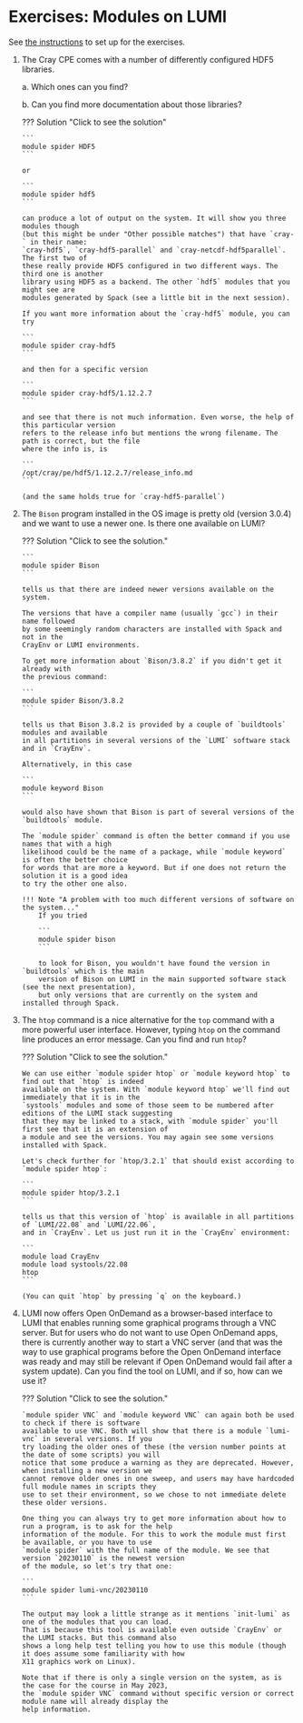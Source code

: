 # Exercises: Modules on LUMI

See [the instructions](index.md#setting-up-for-the-exercises)
to set up for the exercises.

1.  The Cray CPE comes with a number of differently configured HDF5 libraries.

    a.  Which ones can you find?

    b.  Can you find more documentation about those libraries?

    ??? Solution "Click to see the solution"
        
        ```
        module spider HDF5
        ```

        or 

        ```
        module spider hdf5
        ```

        can produce a lot of output on the system. It will show you three modules though 
        (but this might be under "Other possible matches") that have `cray-` in their name:
        `cray-hdf5`, `cray-hdf5-parallel` and `cray-netcdf-hdf5parallel`. The first two of
        these really provide HDF5 configured in two different ways. The third one is another
        library using HDF5 as a backend. The other `hdf5` modules that you might see are
        modules generated by Spack (see a little bit in the next session).

        If you want more information about the `cray-hdf5` module, you can try

        ```
        module spider cray-hdf5
        ```

        and then for a specific version

        ```
        module spider cray-hdf5/1.12.2.7
        ```

        and see that there is not much information. Even worse, the help of this particular version
        refers to the release info but mentions the wrong filename. The path is correct, but the file
        where the info is, is

        ```
        /opt/cray/pe/hdf5/1.12.2.7/release_info.md
        ```

        (and the same holds true for `cray-hdf5-parallel`)


2.  The `Bison` program installed in the OS image is pretty old (version 3.0.4) and
    we want to use a newer one. Is there one available on LUMI?

    ??? Solution "Click to see the solution."

        ```
        module spider Bison
        ```

        tells us that there are indeed newer versions available on the system. 

        The versions that have a compiler name (usually `gcc`) in their name followed
        by some seemingly random characters are installed with Spack and not in the
        CrayEnv or LUMI environments.

        To get more information about `Bison/3.8.2` if you didn't get it already with
        the previous command: 

        ```
        module spider Bison/3.8.2
        ```

        tells us that Bison 3.8.2 is provided by a couple of `buildtools` modules and available
        in all partitions in several versions of the `LUMI` software stack and in `CrayEnv`.

        Alternatively, in this case

        ```
        module keyword Bison
        ```

        would also have shown that Bison is part of several versions of the `buildtools` module.

        The `module spider` command is often the better command if you use names that with a high 
        likelihood could be the name of a package, while `module keyword` is often the better choice
        for words that are more a keyword. But if one does not return the solution it is a good idea 
        to try the other one also.

        !!! Note "A problem with too much different versions of software on the system..."
            If you tried 

            ```
            module spider bison
            ```

            to look for Bison, you wouldn't have found the version in `buildtools` which is the main 
            version of Bison on LUMI in the main supported software stack (see the next presentation),
            but only versions that are currently on the system and installed through Spack.

3.  The `htop` command is a nice alternative for the `top` command with a more powerful user interface.
    However, typing `htop` on the command line produces an error message. Can you find and run `htop`?

    ??? Solution "Click to see the solution."

        We can use either `module spider htop` or `module keyword htop` to find out that `htop` is indeed
        available on the system. With `module keyword htop` we'll find out immediately that it is in the 
        `systools` modules and some of those seem to be numbered after editions of the LUMI stack suggesting
        that they may be linked to a stack, with `module spider` you'll first see that it is an extension of
        a module and see the versions. You may again see some versions installed with Spack.

        Let's check further for `htop/3.2.1` that should exist according to `module spider htop`:

        ```
        module spider htop/3.2.1
        ```

        tells us that this version of `htop` is available in all partitions of `LUMI/22.08` and `LUMI/22.06`,
        and in `CrayEnv`. Let us just run it in the `CrayEnv` environment:

        ```
        module load CrayEnv
        module load systools/22.08
        htop
        ```

        (You can quit `htop` by pressing `q` on the keyboard.)

4.  LUMI now offers Open OnDemand as a browser-based interface to LUMI that enables
    running some graphical programs through a VNC server. 
    But for users who do not want to use Open OnDemand apps, there is currently another
    way to start a VNC server (and that was the way to use graphical programs before 
    the Open OnDemand interface was ready and may still be relevant if Open OnDemand
    would fail after a system update).
    Can you find the tool on LUMI, and if so, how can we use it?

    ??? Solution "Click to see the solution."

        `module spider VNC` and `module keyword VNC` can again both be used to check if there is software
        available to use VNC. Both will show that there is a module `lumi-vnc` in several versions. If you 
        try loading the older ones of these (the version number points at the date of some scripts) you will
        notice that some produce a warning as they are deprecated. However, when installing a new version we 
        cannot remove older ones in one sweep, and users may have hardcoded full module names in scripts they
        use to set their environment, so we chose to not immediate delete these older versions.

        One thing you can always try to get more information about how to run a program, is to ask for the help
        information of the module. For this to work the module must first be available, or you have to use 
        `module spider` with the full name of the module. We see that version `20230110` is the newest version
        of the module, so let's try that one:

        ```
        module spider lumi-vnc/20230110
        ```

        The output may look a little strange as it mentions `init-lumi` as one of the modules that you can load.
        That is because this tool is available even outside `CrayEnv` or the LUMI stacks. But this command also
        shows a long help test telling you how to use this module (though it does assume some familiarity with how
        X11 graphics work on Linux).

        Note that if there is only a single version on the system, as is the case for the course in May 2023,
        the `module spider VNC` command without specific version or correct module name will already display the
        help information.
